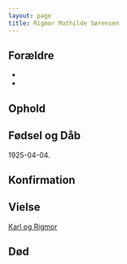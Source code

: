 ```yaml
---
layout: page
title: Rigmor Mathilde Sørensen
---
```


## Forældre

*
*

## Ophold

## Fødsel og Dåb
1925-04-04.

## Konfirmation

## Vielse

[Karl og Rigmor](/stamt/karl-rigmor-jensen/)

## Død

